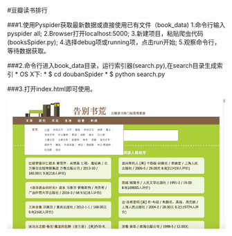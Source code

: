 #豆瓣读书排行

###1.使用Pyspider获取最新数据或直接使用已有文件（book_data)
1.命令行输入pyspider all;
2.Browser打开localhost:5000;
3.新建项目，粘贴爬虫代码(booksSpider.py);
4.选择debug项或running项，点击run开始;
5.观察命令行，等待数据获取。

###2.命令行进入book_data目录，运行索引器(search.py),在search目录生成索引
	* OS X下:
	* $ cd doubanSpider
	* $ python search.py

###3.打开index.html即可使用。

![](index.png)